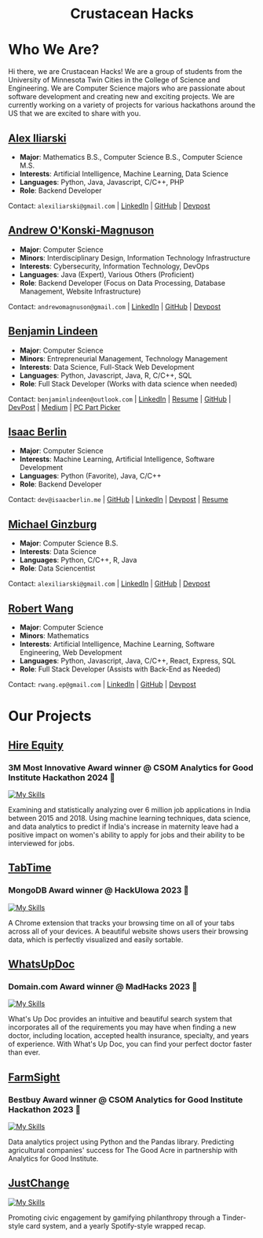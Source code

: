 <h1 align='center'>
  Crustacean Hacks
</h1>

# Who We Are? 
Hi there, we are Crustacean Hacks! We are a group of students from the University of Minnesota Twin Cities in the College of Science and Engineering. We are Computer Science majors who are passionate about software development and creating new and exciting projects. We are currently working on a variety of projects for various hackathons around the US that we are excited to share with you.

## [Alex Iliarski](https://github.com/alex-iliarski)
- **Major**: Mathematics B.S., Computer Science B.S., Computer Science M.S.
- **Interests**: Artificial Intelligence, Machine Learning, Data Science
- **Languages**: Python, Java, Javascript, C/C++, PHP
- **Role**: Backend Developer

Contact: `alexiliarski@gmail.com` | [LinkedIn](https://www.linkedin.com/in/alex-iliarski/) | [GitHub](https://github.com/alex-iliarski) | [Devpost](https://devpost.com/alex-iliarski)

## [Andrew O'Konski-Magnuson](https://github.com/i0dev)
- **Major**: Computer Science
- **Minors**: Interdisciplinary Design, Information Technology Infrastructure
- **Interests**: Cybersecurity, Information Technology, DevOps
- **Languages**: Java (Expert), Various Others (Proficient)
- **Role**: Backend Developer (Focus on Data Processing, Database Management, Website Infrastructure)

Contact: `andrewomagnuson@gmail.com` | [LinkedIn](https://www.linkedin.com/in/andrewomagnuson/) | [GitHub](https://github.com/i0dev) | [Devpost](https://devpost.com/i0dev)

## [Benjamin Lindeen](https://github.com/BenjaminLindeen) 
- **Major**: Computer Science
- **Minors**: Entrepreneurial Management, Technology Management
- **Interests**: Data Science, Full-Stack Web Development
- **Languages**: Python, Javascript, Java, R, C/C++, SQL
- **Role**: Full Stack Developer (Works with data science when needed)

Contact: `benjaminlindeen@outlook.com` | [LinkedIn](https://www.linkedin.com/in/benjaminlindeen) | [Resume](https://docs.google.com/document/d/1umGJqfcDb26GyK_wBpfdNIRu-HMwFcV4mJjp5U9vrVI/edit?usp=sharing) | [GitHub](https://github.com/BenjaminLindeen) | [DevPost](https://devpost.com/benjaminlindeen?ref_content=user-portfolio&ref_feature=portfolio&ref_medium=global-nav) | [Medium](https://medium.com/@benjaminlindeen) | [PC Part Picker](https://pcpartpicker.com/user/Asian_PC_Guy/saved/)

## [Isaac Berlin](https://github.com/isaac-berlin)  
- **Major**: Computer Science
- **Interests**: Machine Learning, Artificial Intelligence, Software Development
- **Languages**: Python (Favorite), Java, C/C++
- **Role**: Backend Developer

Contact: `dev@isaacberlin.me` | [GitHub](https://github.com/isaac-berlin) | [LinkedIn](https://www.linkedin.com/in/isaac-berlin/) | [Devpost](https://devpost.com/isaac-berlin) | [Resume](resumes/isaac-berlin/Isaac%20Berlin%20Resume%20V2.pdf)

## [Michael Ginzburg](https://github.com/ginzburg1991)
- **Major**: Computer Science B.S.
- **Interests**: Data Science
- **Languages**: Python, C/C++, R, Java
- **Role**: Data Sciencentist

Contact: `alexiliarski@gmail.com` | [LinkedIn](https://www.linkedin.com/in/alex-iliarski/) | [GitHub](https://github.com/alex-iliarski) | [Devpost](https://devpost.com/alex-iliarski)

## [Robert Wang](https://github.com/RWang-Dev)
- **Major**: Computer Science
- **Minors**: Mathematics
- **Interests**: Artificial Intelligence, Machine Learning, Software Engineering, Web Development
- **Languages**: Python, Javascript, Java, C/C++, React, Express, SQL
- **Role**: Full Stack Developer (Assists with Back-End as Needed)

Contact: `rwang.ep@gmail.com` | [LinkedIn](https://www.linkedin.com/in/rwang523/) | [GitHub](https://github.com/RWang-Dev) | [Devpost](https://devpost.com/RWang-Dev)


# Our Projects
## [Hire Equity]([https://github.com/Crustacean-Hacks/HackUIowa](https://github.com/Crustacean-Hacks/HireEquity))
### 3M Most Innovative Award winner @ CSOM Analytics for Good Institute Hackathon 2024 🎉
[![My Skills](https://skillicons.dev/icons?i=python,sklearn,flask,javascript,html,css)](https://skillicons.dev)

Examining and statistically analyzing over 6 million job applications in India between 2015 and 2018. Using machine learning techniques, data science, and data analytics to predict if India's increase in maternity leave had a positive impact on women's ability to apply for jobs and their ability to be interviewed for jobs. 

## [TabTime](https://github.com/Crustacean-Hacks/HackUIowa)
### MongoDB Award winner @ HackUIowa 2023 🎉
[![My Skills](https://skillicons.dev/icons?i=python,javascript,flask,html,css,bootstrap,mongodb)](https://skillicons.dev)

A Chrome extension that tracks your browsing time on all of your tabs across all of your devices. A beautiful website shows users their browsing data, which is perfectly visualized and easily sortable. 

## [WhatsUpDoc](https://github.com/Crustacean-Hacks/WhatsUpDoc)
### Domain.com Award winner @ MadHacks 2023 🎉
[![My Skills](https://skillicons.dev/icons?i=python,flask,html,css,bootstrap,mongodb)](https://skillicons.dev)

What's Up Doc provides an intuitive and beautiful search system that incorporates all of the requirements you may have when finding a new doctor, including location, accepted health insurance, specialty, and years of experience. With What's Up Doc, you can find your perfect doctor faster than ever.

## [FarmSight](https://github.com/Crustacean-Hacks/FarmSight)
### Bestbuy Award winner @ CSOM Analytics for Good Institute Hackathon 2023 🎉
[![My Skills](https://skillicons.dev/icons?i=python,javascript,django,react,html,css)](https://skillicons.dev)

Data analytics project using Python and the Pandas library. Predicting agricultural companies' success for The Good Acre in partnership with Analytics for Good Institute. 

## [JustChange](https://github.com/Crustacean-Hacks/JustChange)
[![My Skills](https://skillicons.dev/icons?i=javascript,java,python,mysql,html,css)](https://skillicons.dev)

Promoting civic engagement by gamifying philanthropy through a Tinder-style card system, and a yearly Spotify-style wrapped recap. 
